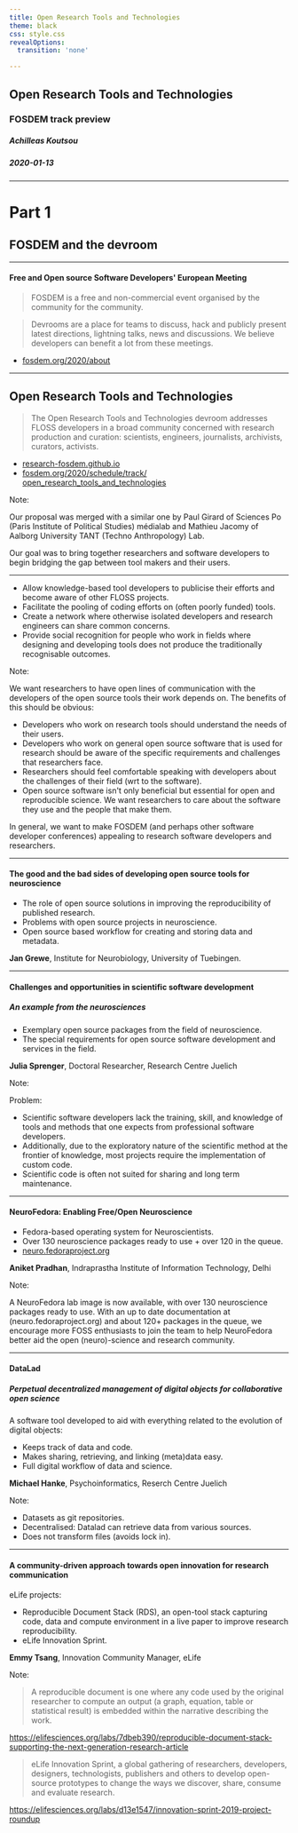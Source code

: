```yaml
---
title: Open Research Tools and Technologies
theme: black
css: style.css
revealOptions:
  transition: 'none'

---
```


## Open Research Tools and Technologies

### FOSDEM track preview

##### Achilleas Koutsou

##### 2020-01-13

---

# Part 1
## FOSDEM and the devroom

---

#### Free and Open source Software Developers' European Meeting

> FOSDEM is a free and non-commercial event organised by the community for the community.

> Devrooms are a place for teams to discuss, hack and publicly present latest directions, lightning talks, news and discussions. We believe developers can benefit a lot from these meetings.

- [fosdem.org/2020/about](https://fosdem.org/2020/about)

---

## Open Research Tools and Technologies

> The Open Research Tools and Technologies devroom addresses FLOSS developers in a broad community concerned with research production and curation: scientists, engineers, journalists, archivists, curators, activists.

- [research-fosdem.github.io](https://research-fosdem.github.io/)
- [fosdem.org/2020/schedule/track/
open_research_tools_and_technologies](https://fosdem.org/2020/schedule/track/open_research_tools_and_technologies/)

Note:

Our proposal was merged with a similar one by Paul Girard of Sciences Po (Paris Institute of Political Studies) médialab and Mathieu Jacomy of Aalborg University TANT (Techno Anthropology) Lab.

Our goal was to bring together researchers and software developers to begin bridging the gap between tool makers and their users.

---

- Allow knowledge-based tool developers to publicise their efforts and become aware of other FLOSS projects.
- Facilitate the pooling of coding efforts on (often poorly funded) tools.
- Create a network where otherwise isolated developers and research engineers can share common concerns.
- Provide social recognition for people who work in fields where designing and developing tools does not produce the traditionally recognisable outcomes.

Note:

We want researchers to have open lines of communication with the developers of the open source tools their work depends on.  The benefits of this should be obvious:
- Developers who work on research tools should understand the needs of their users.
- Developers who work on general open source software that is used for research should be aware of the specific requirements and challenges that researchers face.
- Researchers should feel comfortable speaking with developers about the challenges of their field (wrt to the software).
- Open source software isn't only beneficial but essential for open and reproducible science.  We want researchers to care about the software they use and the people that make them.

In general, we want to make FOSDEM (and perhaps other software developer conferences) appealing to research software developers and researchers.

---

#### The good and the bad sides of developing open source tools for neuroscience

- The role of open source solutions in improving the reproducibility of published research.
- Problems with open source projects in neuroscience.
- Open source based workflow for creating and storing data and metadata.


**Jan Grewe**, Institute for Neurobiology, University of Tuebingen.

---

#### Challenges and opportunities in scientific software development
##### An example from the neurosciences

- Exemplary open source packages from the field of neuroscience.
- The special requirements for open source software development and services in the field.

**Julia Sprenger**, Doctoral Researcher, Research Centre Juelich


Note:

Problem:
- Scientific software developers lack the training, skill, and knowledge of tools and methods that one expects from professional software developers.
- Additionally, due to the exploratory nature of the scientific method at the frontier of knowledge, most projects require the implementation of custom code.
- Scientific code is often not suited for sharing and long term maintenance.

---

#### NeuroFedora: Enabling Free/Open Neuroscience

- Fedora-based operating system for Neuroscientists.
- Over 130 neuroscience packages ready to use + over 120 in the queue.
- [neuro.fedoraproject.org](https://neuro.fedoraproject.org)

**Aniket Pradhan**, Indraprastha Institute of Information Technology, Delhi

Note:

A NeuroFedora lab image is now available, with over 130 neuroscience packages ready to use. With an up to date documentation at (neuro.fedoraproject.org) and about 120+ packages in the queue, we encourage more FOSS enthusiasts to join the team to help NeuroFedora better aid the open (neuro)-science and research community.

---

#### DataLad
##### Perpetual decentralized management of digital objects for collaborative open science

A software tool developed to aid with everything related to the evolution of digital objects:
- Keeps track of data and code.
- Makes sharing, retrieving, and linking (meta)data easy.
- Full digital workflow of data and science.

**Michael Hanke**, Psychoinformatics, Reserch Centre Juelich

Note:

- Datasets as git repositories.
- Decentralised: Datalad can retrieve data from various sources.
- Does not transform files (avoids lock in).

---

#### A community-driven approach towards open innovation for research communication

eLife projects:
- Reproducible Document Stack (RDS), an open-tool stack capturing code, data and compute environment in a live paper to improve research reproducibility.
- eLife Innovation Sprint.

**Emmy Tsang**, Innovation Community Manager, eLife

Note:

> A reproducible document is one where any code used by the original researcher to compute an output (a graph, equation, table or statistical result) is embedded within the narrative describing the work.

https://elifesciences.org/labs/7dbeb390/reproducible-document-stack-supporting-the-next-generation-research-article

>  eLife Innovation Sprint, a global gathering of researchers, developers, designers, technologists, publishers and others to develop open-source prototypes to change the ways we discover, share, consume and evaluate research.

https://elifesciences.org/labs/d13e1547/innovation-sprint-2019-project-roundup
